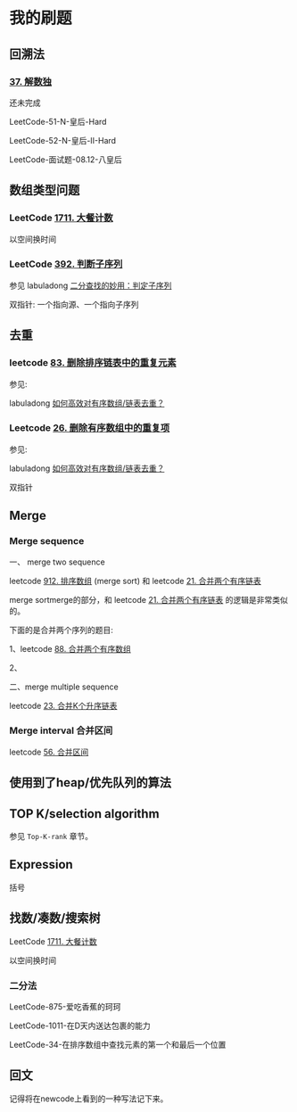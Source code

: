# 我的刷题



## 回溯法



### [37. 解数独](https://leetcode-cn.com/problems/sudoku-solver/)

还未完成

LeetCode-51-N-皇后-Hard

LeetCode-52-N-皇后-II-Hard

LeetCode-面试题-08.12-八皇后



## 数组类型问题

### LeetCode [1711. 大餐计数](https://leetcode-cn.com/problems/count-good-meals/)

以空间换时间

### LeetCode [392. 判断子序列](https://leetcode-cn.com/problems/is-subsequence/)

参见 labuladong [二分查找的妙用：判定子序列](https://mp.weixin.qq.com/s/hWi2hTrQewL_YKioGkXQJg)

双指针: 一个指向源、一个指向子序列

## 去重

### leetcode [83. 删除排序链表中的重复元素](https://leetcode-cn.com/problems/remove-duplicates-from-sorted-list/) 

参见: 

labuladong [如何高效对有序数组/链表去重？](https://mp.weixin.qq.com/s/6Eb7gKqNqXH9B0hSZvMs5A)



### Leetcode [26. 删除有序数组中的重复项](https://leetcode-cn.com/problems/remove-duplicates-from-sorted-array/)

参见: 

labuladong [如何高效对有序数组/链表去重？](https://mp.weixin.qq.com/s/6Eb7gKqNqXH9B0hSZvMs5A)

双指针

## Merge

### Merge sequence

一、 merge two sequence



leetcode [912. 排序数组](https://leetcode-cn.com/problems/sort-an-array/) (merge sort) 和 leetcode [21. 合并两个有序链表](https://leetcode-cn.com/problems/merge-two-sorted-lists/) 

merge sortmerge的部分，和 leetcode [21. 合并两个有序链表](https://leetcode-cn.com/problems/merge-two-sorted-lists/) 的逻辑是非常类似的。

下面的是合并两个序列的题目:

1、leetcode [88. 合并两个有序数组](https://leetcode-cn.com/problems/merge-sorted-array/)

2、

二、merge multiple sequence

leetcode [23. 合并K个升序链表](https://leetcode-cn.com/problems/merge-k-sorted-lists/)



### Merge interval 合并区间

leetcode [56. 合并区间](https://leetcode-cn.com/problems/merge-intervals/)



## 使用到了heap/优先队列的算法





## TOP K/selection algorithm

参见 `Top-K-rank` 章节。

## Expression

括号



## 找数/凑数/搜索树

LeetCode [1711. 大餐计数](https://leetcode-cn.com/problems/count-good-meals/)

以空间换时间



### 二分法

LeetCode-875-爱吃香蕉的珂珂

LeetCode-1011-在D天内送达包裹的能力

LeetCode-34-在排序数组中查找元素的第一个和最后一个位置



## 回文

记得将在newcode上看到的一种写法记下来。
